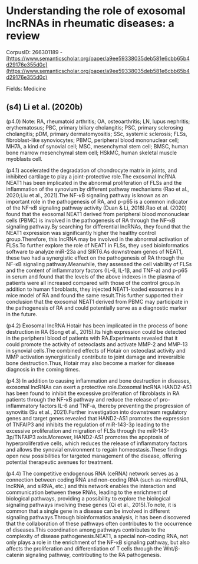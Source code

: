 # Understanding the role of exosomal lncRNAs in rheumatic diseases: a review

CorpusID: 266301189 - [https://www.semanticscholar.org/paper/a9ee59338035deb581e6cbb65b4d29176e355d0c](https://www.semanticscholar.org/paper/a9ee59338035deb581e6cbb65b4d29176e355d0c)

Fields: Medicine

## (s4) Li et al. (2020b)
(p4.0) Note: RA, rheumatoid arthritis; OA, osteoarthritis; LN, lupus nephritis; erythematosus; PBC, primary biliary cholangitis; PSC, primary sclerosing cholangitis; pDM, primary dermatomyositis; SSc, systemic sclerosis; FLSs, fibroblast-like synoviocytes; PBMC, peripheral blood mononuclear cell; MH7A, a kind of synovial cell; MSC, mesenchymal stem cell; BMSC, human bone marrow mesenchymal stem cell; HSkMC, human skeletal muscle myoblasts cell.

(p4.1) accelerated the degradation of chondrocyte matrix in joints, and inhibited cartilage to play a joint-protective role.The exosomal lncRNA NEAT1 has been implicated in the abnormal proliferation of FLSs and the inflammation of the synovium by different pathway mechanisms (Rao et al., 2020;Liu et al., 2021).The NF-κB signaling pathway is known as an important role in the pathogenesis of RA, and p-p65 is a common indicator of the NF-κB signaling pathway activity (Duan & Li, 2018).Rao et al. (2020) found that the exosomal NEAT1 derived from peripheral blood mononuclear cells (PBMC) is involved in the pathogenesis of RA through the NF-κB signaling pathway.By searching for differential lncRNAs, they found that the NEAT1 expression was significantly higher the healthy control group.Therefore, this lncRNA may be involved in the abnormal activation of FLSs.To further explore the role of NEAT1 in FLSs, they used bioinformatics software to analyze miR-23a and SIRT6.As downstream genes of NEAT1, these two had a synergistic effect on the pathogenesis of RA through the NF-κB signaling pathway.Meanwhile, they assessed the cell viability of FLSs and the content of inflammatory factors (IL-6, IL-1β, and TNF-a) and p-p65 in serum and found that the levels of the above indexes in the plasma of patients were all increased compared with those of the control group.In addition to human fibroblasts, they injected NEAT1-loaded exosomes in a mice model of RA and found the same result.This further supported their conclusion that the exosomal NEAT1 derived from PBMC may participate in the pathogenesis of RA and could potentially serve as a diagnostic marker in the future.

(p4.2) Exosomal lncRNA Hotair has been implicated in the process of bone destruction in RA (Song et al., 2015).Its high expression could be detected in the peripheral blood of patients with RA.Experiments revealed that it could promote the activity of osteoclasts and activate MMP-2 and MMP-13 in synovial cells.The combined effects of Hotair on osteoclast activity and MMP activation synergistically contribute to joint damage and irreversible bone destruction.Thus, Hotair may also become a marker for disease diagnosis in the coming times.

(p4.3) In addition to causing inflammation and bone destruction in diseases, exosomal lncRNAs can exert a protective role.Exosomal lncRNA HAND2-AS1 has been found to inhibit the excessive proliferation of fibroblasts in RA patients through the NF-κB pathway and reduce the release of pro-inflammatory factors IL-6 and TNF-a, thereby preventing the progression of synovitis (Su et al., 2021).Further investigation into downstream regulatory genes and target genes revealed that HAND2-AS1 promotes the expression of TNFAIP3 and inhibits the regulation of miR-143-3p leading to the excessive proliferation and migration of FLSs through the miR-143-3p/TNFAIP3 axis.Moreover, HAND2-AS1 promotes the apoptosis of hyperproliferative cells, which reduces the release of inflammatory factors and allows the synovial environment to regain homeostasis.These findings open new possibilities for targeted management of the disease, offering potential therapeutic avenues for treatment.

(p4.4) The competitive endogenous RNA (ceRNA) network serves as a connection between coding RNA and non-coding RNA (such as microRNA, lncRNA, and siRNA, etc.) and this network enables the interaction and communication between these RNAs, leading to the enrichment of biological pathways, providing a possibility to explore the biological signaling pathways involving these genes (Qi et al., 2015).To note, it is common that a single gene in a disease can be involved in different signaling pathways.Through bioinformatics analysis, it has been discovered that the collaboration of these pathways often contributes to the occurrence of diseases.This coordination among pathways contributes to the complexity of disease pathogenesis.NEAT1, a special non-coding RNA, not only plays a role in the enrichment of the NF-κB signaling pathway, but also affects the proliferation and differentiation of T cells through the Wnt/β-catenin signaling pathway, contributing to the RA pathogenesis.

